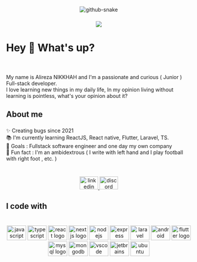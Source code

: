 <br clear="both">

<div align="center">
<picture>
  <source media="(prefers-color-scheme: dark)" srcset="https://raw.githubusercontent.com/alirezanikkhah1375/alirezanikkhah1375/output/github-contribution-grid-snake-dark.svg" />
  <source media="(prefers-color-scheme: light)" srcset="https://raw.githubusercontent.com/alirezanikkhah1375/alirezanikkhah1375/output/github-contribution-grid-snake.svg" />
  <img alt="github-snake" src="github-snake.svg" />
</picture>
</div>

###

<div align="center">
  <img src="https://profile-counter.glitch.me/alirezanikkhah1375/count.svg?"  />
</div>

###

<h1 align="left">Hey 👋 What's up?</h1>

###

<br clear="both">

<p align="left">My name is Alireza NIKKHAH and I'm a passionate and curious ( Junior ) Full-stack developer.<br>I love learning new things in my daily life, In my opinion living without learning is pointless, what's your opinion about it?</p>

###

<h2 align="left">About me</h2>

###

<p align="left">✨ Creating bugs since 2021<br>📚 I'm currently learning ReactJS, React native, Flutter, Laravel, TS.<br>🎯 Goals : Fullstack software engineer and one day my own company<br>🎲 Fun fact : I'm an ambidextrous ( I write with left hand and I play football with right foot , etc. )</p>

###

<br clear="both">

<div align="center">
  <a href="https://www.linkedin.com/in/alirezanikkhah/" target="_blank">
    <img src="https://raw.githubusercontent.com/maurodesouza/profile-readme-generator/master/src/assets/icons/social/linkedin/default.svg" width="50" height="35" alt="linkedin logo"  />
  </a>
  <a href="Alireza NIKKHAH#3898" target="_blank">
    <img src="https://raw.githubusercontent.com/maurodesouza/profile-readme-generator/master/src/assets/icons/social/discord/default.svg" width="50" height="35" alt="discord logo"  />
  </a>
</div>

###

<h2 align="left">I code with</h2>

###

<br clear="both">

<div align="center">
  <img src="https://cdn.jsdelivr.net/gh/devicons/devicon/icons/javascript/javascript-original.svg" height="40" width="52" alt="javascript logo"  />
  <img src="https://cdn.jsdelivr.net/gh/devicons/devicon/icons/typescript/typescript-original.svg" height="40" width="52" alt="typescript logo"  />
  <img src="https://cdn.jsdelivr.net/gh/devicons/devicon/icons/react/react-original.svg" height="40" width="52" alt="react logo"  />
  <img src="https://cdn.jsdelivr.net/gh/devicons/devicon/icons/nextjs/nextjs-original.svg" height="40" width="52" alt="nextjs logo"  />
  <img src="https://cdn.jsdelivr.net/gh/devicons/devicon/icons/nodejs/nodejs-original.svg" height="40" width="52" alt="nodejs logo"  />
  <img src="https://cdn.jsdelivr.net/gh/devicons/devicon/icons/express/express-original.svg" height="40" width="52" alt="express logo"  />
  <img src="https://cdn.jsdelivr.net/gh/devicons/devicon/icons/laravel/laravel-plain.svg" height="40" width="52" alt="laravel logo"  />
  <img src="https://cdn.jsdelivr.net/gh/devicons/devicon/icons/android/android-original.svg" height="40" width="52" alt="android logo"  />
  <img src="https://cdn.jsdelivr.net/gh/devicons/devicon/icons/flutter/flutter-original.svg" height="40" width="52" alt="flutter logo"  />
  <img src="https://cdn.jsdelivr.net/gh/devicons/devicon/icons/mysql/mysql-original.svg" height="40" width="52" alt="mysql logo"  />
  <img src="https://cdn.jsdelivr.net/gh/devicons/devicon/icons/mongodb/mongodb-original.svg" height="40" width="52" alt="mongodb logo"  />
  <img src="https://cdn.jsdelivr.net/gh/devicons/devicon/icons/vscode/vscode-original.svg" height="40" width="52" alt="vscode logo"  />
  <img src="https://cdn.jsdelivr.net/gh/devicons/devicon/icons/jetbrains/jetbrains-original.svg" height="40" width="52" alt="jetbrains logo"  />
  <img src="https://cdn.jsdelivr.net/gh/devicons/devicon/icons/ubuntu/ubuntu-plain.svg" height="40" width="52" alt="ubuntu logo"  />
</div>

###

<!-- <div align="center">
  <img src="https://github-readme-stats.vercel.app/api?username=alirezanikkhah1375&hide_title=false&hide_rank=false&show_icons=true&include_all_commits=true&count_private=true&disable_animations=false&theme=radical&locale=en&hide_border=false&order=1" height="150" alt="stats graph"  />
  <img src="https://github-readme-stats.vercel.app/api/top-langs?username=alirezanikkhah1375&locale=en&hide_title=false&layout=compact&card_width=320&langs_count=5&theme=dracula&hide_border=false&order=2" height="150" alt="languages graph"  />
</div> -->

###

